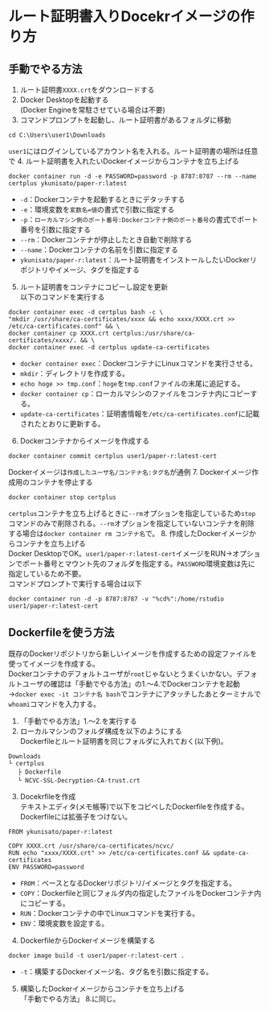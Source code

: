 # ルート証明書入りDocekrイメージの作り方
## 手動でやる方法
1. ルート証明書`XXXX.crt`をダウンロードする
2. Docker Desktopを起動する<br>
(Docker Engineを常駐させている場合は不要)
3. コマンドプロンプトを起動し、ルート証明書があるフォルダに移動<br>
```
cd C:\Users\user1\Downloads
```
`user1`にはログインしているアカウント名を入れる。ルート証明書の場所は任意で
4. ルート証明書を入れたいDockerイメージからコンテナを立ち上げる<br>
```
docker container run -d -e PASSWORD=password -p 8787:8787 --rm --name certplus ykunisato/paper-r:latest
```
- `-d`：Dockerコンテナを起動するときにデタッチする
- `-e`：環境変数を`変数名=値`の書式で引数に指定する
- `-p`：`ローカルマシン側のポート番号:Dockerコンテナ側のポート番号`の書式でポート番号を引数に指定する
- `--rm`：Dockerコンテナが停止したとき自動で削除する
- `--name`：Dockerコンテナの名前を引数に指定する
- `ykunisato/paper-r:latest`：ルート証明書をインストールしたいDockerリポジトリやイメージ、タグを指定する
5. ルート証明書をコンテナにコピーし設定を更新<br>
以下のコマンドを実行する
```
docker container exec -d certplus bash -c \
"mkdir /usr/share/ca-certificates/xxxx && echo xxxx/XXXX.crt >> /etc/ca-certificates.conf" && \
docker container cp XXXX.crt certplus:/usr/share/ca-certificates/xxxx/. && \
docker container exec -d certplus update-ca-certificates
```
- `docker container exec`：DockerコンテナにLinuxコマンドを実行させる。
- `mkdir`：ディレクトリを作成する。
- `echo hoge >> tmp.conf`：`hoge`を`tmp.conf`ファイルの末尾に追記する。
- `docker container cp`：ローカルマシンのファイルをコンテナ内にコピーする。
- `update-ca-certificates`：証明書情報を`/etc/ca-certificates.conf`に記載されたとおりに更新する。
6. Dockerコンテナからイメージを作成する<br>
```
docker container commit certplus user1/paper-r:latest-cert
```
Dockerイメージは`作成したユーザ名/コンテナ名:タグ名`が通例
7. Dockerイメージ作成用のコンテナを停止する<br>
```
docker container stop certplus
```
`certplus`コンテナを立ち上げるときに`--rm`オプションを指定しているため`stop`コマンドのみで削除される。`--rm`オプションを指定していないコンテナを削除する場合は`docker container rm コンテナ名`で。
8. 作成したDockerイメージからコンテナを立ち上げる<br>
Docker DesktopでOK。`user1/paper-r:latest-cert`イメージをRUN→オプションでポート番号とマウント先のフォルダを指定する。`PASSWORD`環境変数は先に指定しているため不要。<br>
コマンドプロンプトで実行する場合は以下<br>
```
docker container run -d -p 8787:8787 -v "%cd%":/home/rstudio user1/paper-r:latest-cert
```

## Dockerfileを使う方法
既存のDockerリポジトリから新しいイメージを作成するための設定ファイルを使ってイメージを作成する。<br>
Dockerコンテナのデフォルトユーザが`root`じゃないとうまくいかない。デフォルトユーザの確認は「手動でやる方法」の1.～4.でDockerコンテナを起動→`docker exec -it コンテナ名 bash`でコンテナにアタッチしたあとターミナルで`whoami`コマンドを入力する。
1. 「手動でやる方法」1.～2.を実行する
2. ローカルマシンのフォルダ構成を以下のようにする<br>
Dockerfileとルート証明書を同じフォルダに入れておく(以下例)。
```
Downloads
└ certplus
　 ├ Dockerfile
　 └ NCVC-SSL-Decryption-CA-trust.crt
```
3. Docekrfileを作成<br>
テキストエディタ(メモ帳等)で以下をコピペしたDockerfileを作成する。Dockerfileには拡張子をつけない。

```
FROM ykunisato/paper-r:latest

COPY XXXX.crt /usr/share/ca-certificates/ncvc/
RUN echo "xxxx/XXXX.crt" >> /etc/ca-certificates.conf && update-ca-certificates
ENV PASSWORD=password
```

- `FROM`：ベースとなるDockerリポジトリ/イメージとタグを指定する。
- `COPY`：Dockerfileと同じフォルダ内の指定したファイルをDockerコンテナ内にコピーする。
- `RUN`：Dockerコンテナの中でLinuxコマンドを実行する。
- `ENV`：環境変数を設定する。

4. DockerfileからDockerイメージを構築する<br>
```
docker image build -t user1/paper-r:latest-cert .
```
- `-t`：構築するDockerイメージ名、タグ名を引数に指定する。
5. 構築したDockerイメージからコンテナを立ち上げる<br>
「手動でやる方法」 8.に同じ。
